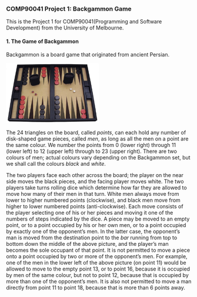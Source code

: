 ### COMP90041 Project 1: Backgammon Game
This is the Project 1 for COMP90041(Programming and Software Development) from the University of Melbourne.

#### 1. The Game of Backgammon
Backgammon is a board game that originated from ancient Persian.

<img src="https://github.com/Andy-TK/COMP90041_Project_Backgammon/blob/master/Backgammon.png" alt="Backgammon" width="50%">

The 24 triangles on the board, called _points_, can each hold any number of disk-shaped game pieces, called _men_, as long as all the men on a point are the same colour. We number the points from 0 (lower right) through 11 (lower left) to 12 (upper left) through to 23 (upper right). There are two colours of men; actual colours vary depending on the Backgammon set, but we shall call the colours _black_ and _white_.

The two players face each other across the board; the player on the near side moves the black pieces, and the facing player moves white. The two players take turns rolling dice which determine how far they are allowed to move how many of their men in that turn. White men always move from lower to higher numbered points (clockwise), and black men move from higher to lower numbered points (anti-clockwise). Each move consists of the player selecting one of his or her pieces and moving it one of the numbers of steps indicated by the dice. A piece may be moved to an empty point, or to a point occupied by his or her own men, or to a point occupied by exactly one of the opponent’s men. In the latter case, the opponent’s man is moved from the destination point to the _bar_ running from top to bottom down the middle of the above picture, and the player’s man becomes the sole occupant of that point. It is not permitted to move a piece onto a point occupied by two or more of the opponent’s men. For example, one of the men in the lower left of the above picture (on point 11) would be allowed to move to the empty point 13, or to point 16, because it is occupied by men of the same colour, but not to point 12, because that is occupied by more than one of the opponent’s men. It is also not permitted to move a man directly from point 11 to point 18, because that is more than 6 points away.

